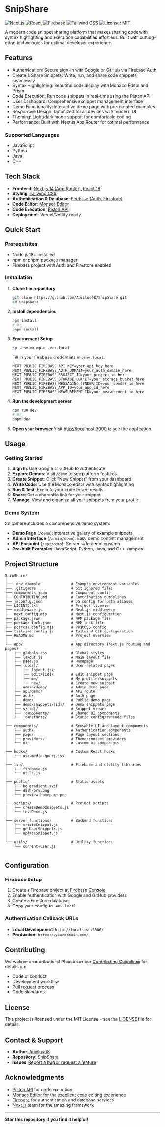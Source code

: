 # SnipShare 

[![Next.js](https://img.shields.io/badge/Next.js-14-black?style=flat&logo=next.js)](https://nextjs.org/)
[![React](https://img.shields.io/badge/React-18-61DAFB?style=flat&logo=react)](https://reactjs.org/)
[![Firebase](https://img.shields.io/badge/Firebase-FFCA28?style=flat&logo=firebase&logoColor=black)](https://firebase.google.com/)
[![Tailwind CSS](https://img.shields.io/badge/Tailwind_CSS-38B2AC?style=flat&logo=tailwind-css&logoColor=white)](https://tailwindcss.com/)
[![License: MIT](https://img.shields.io/badge/License-MIT-yellow.svg)](https://opensource.org/licenses/MIT)

A modern code snippet sharing platform that makes sharing code with syntax highlighting and execution capabilities effortless. Built with cutting-edge technologies for optimal developer experience.

## Features

- Authentication: Secure sign-in with Google or GitHub via Firebase Auth
- Create & Share Snippets: Write, run, and share code snippets seamlessly
- Syntax Highlighting: Beautiful code display with Monaco Editor and Prism
- Code Execution: Run code snippets in real-time using the Piston API
- User Dashboard: Comprehensive snippet management interface
- Demo Functionality: Interactive demo page with pre-created examples
- Responsive Design: Optimized for all devices with modern UI
- Theming: Light/dark mode support for comfortable coding
- Performance: Built with Next.js App Router for optimal performance

### Supported Languages
- JavaScript
- Python
- Java
- C++

## Tech Stack

- **Frontend**: [Next.js 14 (App Router)](https://nextjs.org/), [React 18](https://react.dev/)
- **Styling**: [Tailwind CSS](https://tailwindcss.com/)
- **Authentication & Database**: [Firebase (Auth, Firestore)](https://firebase.google.com/)
- **Code Editor**: [Monaco Editor](https://microsoft.github.io/monaco-editor/)
- **Code Execution**: [Piston API](https://emkc.org/api/v2/piston/execute)
- **Deployment**: Vercel/Netlify ready

## Quick Start

### Prerequisites

- Node.js 18+ installed
- npm or pnpm package manager
- Firebase project with Auth and Firestore enabled

### Installation

1. **Clone the repository**
   ```bash
   git clone https://github.com/Auxilus08/SnipShare.git
   cd SnipShare
   ```

2. **Install dependencies**
   ```bash
   npm install
   # or
   pnpm install
   ```

3. **Environment Setup**
   ```bash
   cp .env.example .env.local
   ```
   
   Fill in your Firebase credentials in `.env.local`:
   ```env
   NEXT_PUBLIC_FIREBASE_API_KEY=your_api_key_here
   NEXT_PUBLIC_FIREBASE_AUTH_DOMAIN=your_auth_domain_here
   NEXT_PUBLIC_FIREBASE_PROJECT_ID=your_project_id_here
   NEXT_PUBLIC_FIREBASE_STORAGE_BUCKET=your_storage_bucket_here
   NEXT_PUBLIC_FIREBASE_MESSAGING_SENDER_ID=your_sender_id_here
   NEXT_PUBLIC_FIREBASE_APP_ID=your_app_id_here
   NEXT_PUBLIC_FIREBASE_MEASUREMENT_ID=your_measurement_id_here
   ```

4. **Run the development server**
   ```bash
   npm run dev
   # or
   pnpm dev
   ```

5. **Open your browser**
   Visit [http://localhost:3000](http://localhost:3000) to see the application.

## Usage

### Getting Started
1. **Sign In**: Use Google or GitHub to authenticate
2. **Explore Demos**: Visit `/demo` to see platform features
3. **Create Snippet**: Click "New Snippet" from your dashboard
4. **Write Code**: Use the Monaco editor with syntax highlighting
5. **Run & Test**: Execute your code to see results
6. **Share**: Get a shareable link for your snippet
7. **Manage**: View and organize all your snippets from your profile

### Demo System
SnipShare includes a comprehensive demo system:
- **Demo Page** (`/demo`): Interactive gallery of example snippets
- **Admin Interface** (`/admin/demo`): Easy demo content management
- **API Endpoint** (`/api/demo`): Server-side demo creation
- **Pre-built Examples**: JavaScript, Python, Java, and C++ samples

## Project Structure

```
SnipShare/
│
├── .env.example              # Example environment variables
├── .gitignore                # Git ignored files
├── components.json           # Component config
├── CONTRIBUTING.md           # Contribution guidelines
├── jsconfig.json             # JS config for path aliases
├── LICENSE.txt               # Project license
├── middleware.js             # Next.js middleware
├── next.config.mjs           # Next.js configuration
├── package.json              # NPM package file
├── package-lock.json         # NPM lock file
├── postcss.config.mjs        # PostCSS config
├── tailwind.config.js        # Tailwind CSS configuration
├── README.md                 # Project overview
│
├── app/                      # App directory (Next.js routing and pages)
│   ├── globals.css           # Global styles
│   ├── layout.js             # Main layout file
│   ├── page.js               # Homepage
│   ├── (user)/               # User-related pages
│   │   ├── layout.jsx
│   │   ├── edit/[id]/        # Edit snippet page
│   │   ├── me/               # My profile/snippets
│   │   └── new/              # Create new snippet
│   ├── admin/demo/           # Admin demo page
│   ├── api/demo/             # API route
│   ├── auth/                 # Auth page
│   ├── demo/                 # Public demo page
│   ├── demo-snippets/[id]/   # Demo snippets page
│   ├── s/[id]/               # Snippet viewer
│   ├── _components/          # Shared UI components
│   └── _constants/           # Static config/runcode files
│
├── components/               # Reusable UI and layout components
│   ├── auth/                 # Authentication components
│   ├── page/                 # Page layout sections
│   ├── providers/            # Theme/context providers
│   └── ui/                   # Custom UI components
│
├── hooks/                    # Custom React hooks
│   └── use-media-query.jsx
│
├── lib/                      # Firebase and utility libraries
│   ├── firebase.js
│   └── utils.js
│
├── public/                   # Static assets
│   ├── bg_gradient.avif
│   ├── dash-prv.png
│   └── preview-homepage.png
│
├── scripts/                  # Project scripts
│   ├── createDemoSnippets.js
│   └── testDemo.js
│
├── server_functions/         # Backend functions
│   ├── createSnippet.js
│   ├── getUserSnippets.js
│   └── updateSnippet.js
│
└── utils/                    # Utility functions
    └── current-user.js
                    
```

## Configuration

### Firebase Setup
1. Create a Firebase project at [Firebase Console](https://console.firebase.google.com/)
2. Enable Authentication with Google and GitHub providers
3. Create a Firestore database
4. Copy your config to `.env.local`

### Authentication Callback URLs
- **Local Development**: `http://localhost:3000/`
- **Production**: `https://yourdomain.com/`

## Contributing

We welcome contributions! Please see our [Contributing Guidelines](CONTRIBUTING.md) for details on:
- Code of conduct
- Development workflow
- Pull request process
- Code standards

## License

This project is licensed under the MIT License - see the [LICENSE](LICENSE.txt) file for details.

## Contact & Support

- **Author**: [Auxilus08](https://github.com/Auxilus08)
- **Repository**: [SnipShare](https://github.com/Auxilus08/SnipShare)
- **Issues**: [Report a bug or request a feature](https://github.com/Auxilus08/SnipShare/issues)

## Acknowledgments

- [Piston API](https://emkc.org/api/v2/piston/execute) for code execution
- [Monaco Editor](https://microsoft.github.io/monaco-editor/) for the excellent code editing experience
- [Firebase](https://firebase.google.com/) for authentication and database services
- [Next.js](https://nextjs.org/) team for the amazing framework

---

 **Star this repository if you find it helpful!**